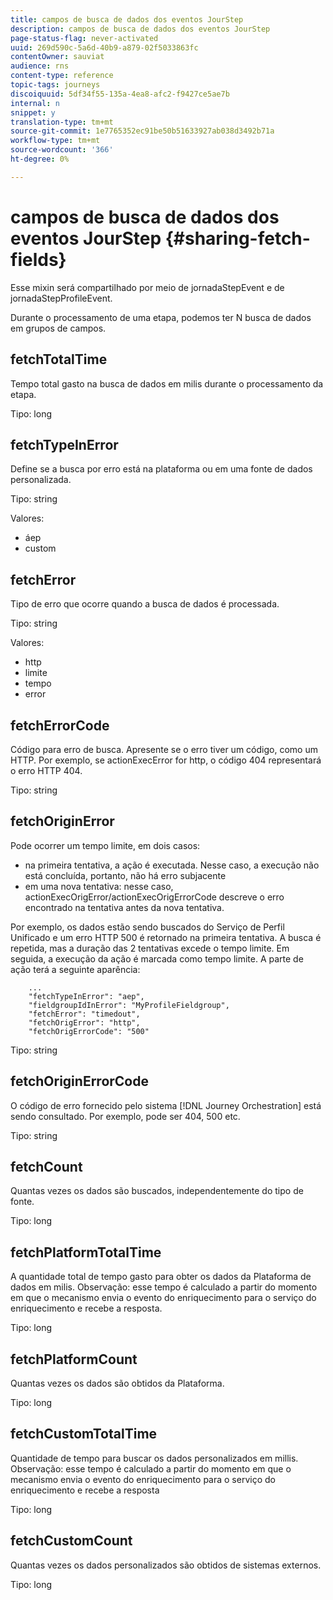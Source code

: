 ```yaml
---
title: campos de busca de dados dos eventos JourStep
description: campos de busca de dados dos eventos JourStep
page-status-flag: never-activated
uuid: 269d590c-5a6d-40b9-a879-02f5033863fc
contentOwner: sauviat
audience: rns
content-type: reference
topic-tags: journeys
discoiquuid: 5df34f55-135a-4ea8-afc2-f9427ce5ae7b
internal: n
snippet: y
translation-type: tm+mt
source-git-commit: 1e7765352ec91be50b51633927ab038d3492b71a
workflow-type: tm+mt
source-wordcount: '366'
ht-degree: 0%

---
```



# campos de busca de dados dos eventos JourStep {#sharing-fetch-fields}

Esse mixin será compartilhado por meio de jornadaStepEvent e de jornadaStepProfileEvent.

Durante o processamento de uma etapa, podemos ter N busca de dados em grupos de campos.

## fetchTotalTime

Tempo total gasto na busca de dados em milis durante o processamento da etapa.

Tipo: long

## fetchTypeInError

Define se a busca por erro está na plataforma ou em uma fonte de dados personalizada.

Tipo: string

Valores:
* áep
* custom

## fetchError

Tipo de erro que ocorre quando a busca de dados é processada.

Tipo: string

Valores:
* http
* limite
* tempo
* error

## fetchErrorCode

Código para erro de busca. Apresente se o erro tiver um código, como um HTTP. Por exemplo, se actionExecError for http, o código 404 representará o erro HTTP 404.

Tipo: string

## fetchOriginError

Pode ocorrer um tempo limite, em dois casos:

* na primeira tentativa, a ação é executada. Nesse caso, a execução não está concluída, portanto, não há erro subjacente
* em uma nova tentativa: nesse caso, actionExecOrigError/actionExecOrigErrorCode descreve o erro encontrado na tentativa antes da nova tentativa.

Por exemplo, os dados estão sendo buscados do Serviço de Perfil Unificado e um erro HTTP 500 é retornado na primeira tentativa. A busca é repetida, mas a duração das 2 tentativas excede o tempo limite. Em seguida, a execução da ação é marcada como tempo limite. A parte de ação terá a seguinte aparência:

```
    ...
    "fetchTypeInError": "aep",
    "fieldgroupIdInError": "MyProfileFieldgroup",
    "fetchError": "timedout",
    "fetchOrigError": "http",
    "fetchOrigErrorCode": "500"
```

Tipo: string

## fetchOriginErrorCode

O código de erro fornecido pelo sistema [!DNL Journey Orchestration] está sendo consultado. Por exemplo, pode ser 404, 500 etc.

Tipo: string

## fetchCount

Quantas vezes os dados são buscados, independentemente do tipo de fonte.

Tipo: long

## fetchPlatformTotalTime

A quantidade total de tempo gasto para obter os dados da Plataforma de dados em milis. Observação: esse tempo é calculado a partir do momento em que o mecanismo envia o evento do enriquecimento para o serviço do enriquecimento e recebe a resposta.

Tipo: long

## fetchPlatformCount

Quantas vezes os dados são obtidos da Plataforma.

Tipo: long

## fetchCustomTotalTime

Quantidade de tempo para buscar os dados personalizados em millis. Observação: esse tempo é calculado a partir do momento em que o mecanismo envia o evento do enriquecimento para o serviço do enriquecimento e recebe a resposta

Tipo: long

## fetchCustomCount

Quantas vezes os dados personalizados são obtidos de sistemas externos.

Tipo: long
